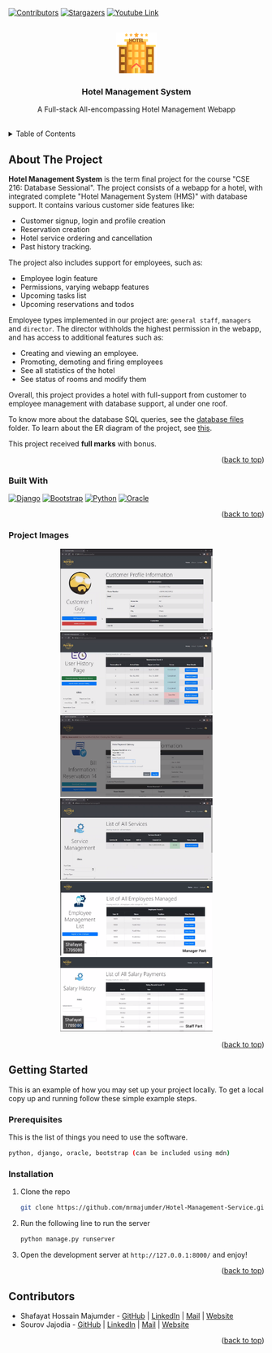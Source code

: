 <a name="readme-top"></a>

<!-- PROJECT SHIELDS -->
[![Contributors][contributors-shield]][contributors-url]
[![Stargazers][stars-shield]][stars-url]
[![Youtube Link][youtube-shield]](https://youtu.be/JMN1UoSgFMU)


<!-- PROJECT LOGO -->
<br />
<div align="center">
  <a href="https://github.com/mrmajumder/Hotel-Management-Service">
    <img src="images/logo.png" alt="Logo" width="80" height="80">
  </a>

<h3 align="center">Hotel Management System</h3>
  <p align="center">
    A Full-stack All-encompassing Hotel Management Webapp
    <br />
    <br />
  </p>
</div>


<!-- TABLE OF CONTENTS -->
<details>
  <summary>Table of Contents</summary>
  <ol>
    <li>
      <a href="#about-the-project">About The Project</a>
      <ul>
        <li><a href="#built-with">Built With</a></li>
        <li><a href="#project-images">Project Images</a></li>
      </ul>
    </li>
    <li>
      <a href="#getting-started">Getting Started</a>
      <ul>
        <li><a href="#prerequisites">Prerequisites</a></li>
        <li><a href="#installation">Installation</a></li>
      </ul>
    </li>
    <li><a href="#contributors">Contributors</a></li>
    <!-- <li><a href="#acknowledgments">Acknowledgments</a></li> -->
  </ol>
</details>



<!-- ABOUT THE PROJECT -->
## About The Project

<!-- [![Product Name Screen Shot][product-screenshot]](https://example.com) -->
**Hotel Management System** is the term final project for the course "CSE 216: Database Sessional". The project consists of a webapp for a hotel, with integrated complete "Hotel Management System (HMS)" with database support. It contains various customer side features like:

* Customer signup, login and profile creation
* Reservation creation
* Hotel service ordering and cancellation
* Past history tracking.

The project also includes support for employees, such as: 
* Employee login feature
* Permissions, varying webapp features
* Upcoming tasks list
* Upcoming reservations and todos

Employee types implemented in our project are: `general staff`, `managers` and `director`. The director withholds the highest permission in the webapp, and has access to additional features such as:
* Creating and viewing an employee.
* Promoting, demoting and firing employees
* See all statistics of the hotel
* See status of rooms and modify them

Overall, this project provides a hotel with full-support from customer to employee management with database support, al under one roof. 

To know more about the database SQL queries, see the [database files](database%20files/) folder. To learn about the ER diagram of the project, see [this](images/erd.pdf).

This project received **full marks** with bonus.

<p align="right">(<a href="#readme-top">back to top</a>)</p>


### Built With

[![Django](https://img.shields.io/badge/Django-092E20?style=for-the-badge&logo=django&logoColor=white)](https://www.djangoproject.com/)
[![Bootstrap][Bootstrap.com]][Bootstrap-url]
[![Python](https://img.shields.io/badge/Python-3776AB?style=for-the-badge&logo=python&logoColor=white)](https://www.python.org/)
[![Oracle](https://img.shields.io/badge/Oracle%20SQL-F80000?style=for-the-badge&logo=oracle&logoColor=white)](https://www.oracle.com/database/)

<p align="right">(<a href="#readme-top">back to top</a>)</p>


### Project Images
<p float="left" align="middle">
  <img src="images/custprofile.png" width="300" alt="Customer Profile" />
  <img src="images/userhistory.png" width="300" alt="User History" /> 
  <img src="images/billpay.png" width="300" alt="Bill Pay Menu" />
  <img src="images/servicemanage.png" width="300" alt="Service Management" /> 
  <img src="images/employeemanage.png" width="300" alt="Employee Management" /> 
  <img src="images/salary.png" width="300" alt="Salaries Payment" /> 
</p>

<p align="right">(<a href="#readme-top">back to top</a>)</p>


<!-- GETTING STARTED -->
## Getting Started

This is an example of how you may set up your project locally.
To get a local copy up and running follow these simple example steps.

### Prerequisites

This is the list of things you need to use the software.
  ```sh
  python, django, oracle, bootstrap (can be included using mdn)
  ```



### Installation

1. Clone the repo
   ```sh
   git clone https://github.com/mrmajumder/Hotel-Management-Service.git
   ```
2. Run the following line to run the server
   ```sh
   python manage.py runserver
   ```
3. Open the development server at `http://127.0.0.1:8000/` and enjoy!

<p align="right">(<a href="#readme-top">back to top</a>)</p>


<!-- CONTRIBUTING -->
## Contributors

* Shafayat Hossain Majumder - [GitHub][github-url] | [LinkedIn][linkedin-url] | [Mail][email] | [Website][website-url]
* Sourov Jajodia - [GitHub](https://github.com/Sourov72) | [LinkedIn](https://www.linkedin.com/in/sourov72) | [Mail](mailto:sourov.jajodia72@gmail.com) | [Website](https://sourov72.github.io)


<p align="right">(<a href="#readme-top">back to top</a>)</p>


<!-- MARKDOWN LINKS & IMAGES -->
<!-- https://www.markdownguide.org/basic-syntax/#reference-style-links -->
[contributors-shield]: https://img.shields.io/github/contributors/mrmajumder/Hotel-Management-Service.svg?style=for-the-badge
[contributors-url]: https://github.com/mrmajumder/Hotel-Management-Service/graphs/contributors
[forks-shield]: https://img.shields.io/github/forks/mrmajumder/Hotel-Management-Service.svg?style=for-the-badge
[forks-url]: https://github.com/mrmajumder/Hotel-Management-Service/network/members
[stars-shield]: https://img.shields.io/github/stars/mrmajumder/Hotel-Management-Service.svg?style=for-the-badge
[stars-url]: https://github.com/mrmajumder/Hotel-Management-Service/stargazers
[issues-shield]: https://img.shields.io/github/issues/mrmajumder/Hotel-Management-Service.svg?style=for-the-badge
[issues-url]: https://github.com/mrmajumder/Hotel-Management-Service/issues
[license-shield]: https://img.shields.io/github/license/mrmajumder/Hotel-Management-Service.svg?style=for-the-badge
[license-url]: https://github.com/mrmajumder/Hotel-Management-Service/blob/master/LICENSE.txt
[linkedin-shield]: https://img.shields.io/badge/-LinkedIn-black.svg?style=for-the-badge&logo=linkedin&colorB=555
[linkedin-url]: https://linkedin.com/in/monsieurmajumder
[youtube-shield]: https://img.shields.io/badge/Video%20Demo-FF0000?style=for-the-badge&logo=youtube&logoColor=white
[github-url]: https://github.com/MrMajumder/
[email]: mailto:monsieurmajumder@gmail.com
[website-url]: https://mrmajumder.github.io/
[Bootstrap.com]: https://img.shields.io/badge/Bootstrap-563D7C?style=for-the-badge&logo=bootstrap&logoColor=white
[Bootstrap-url]: https://getbootstrap.com
